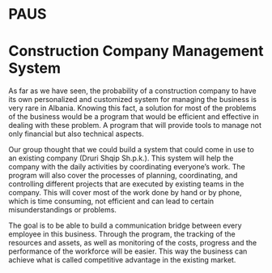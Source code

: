 # PAUS
# Construction Company Management System 

As far as we have seen, the probability of a construction company to have its own personalized and customized system for managing the business is very rare in Albania. Knowing this fact, a solution for most of the problems of the business would be a program that would be efficient and effective in dealing with these problem. A program that will provide tools to manage not only financial but also technical aspects.

Our group thought that we could build a system that could come in use to an existing company (Druri Shqip Sh.p.k.). This system will help the company with the daily activities by coordinating everyone’s work. The program will also cover the processes of planning, coordinating, and controlling different projects that are executed by existing teams in the company. This will cover most of the work done by hand or by phone, which is time consuming, not efficient and can lead to certain misunderstandings or problems.

The goal is to be able to build a communication bridge between every employee in this business. Through the program, the tracking of the resources and assets, as well as monitoring of the costs, progress and the performance of the workforce will be easier. This way the business can achieve what is called competitive advantage in the existing market.

